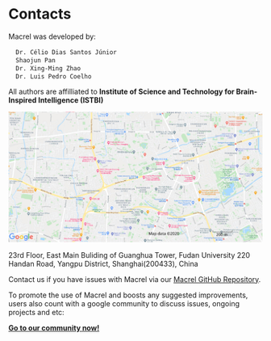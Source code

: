 # Contacts

Macrel was developed by:

      Dr. Célio Dias Santos Júnior
      Shaojun Pan
      Dr. Xing-Ming Zhao
      Dr. Luis Pedro Coelho

All authors are affilliated to **Institute of Science and Technology
for Brain-Inspired Intelligence (ISTBI)**

![](map.svg)

23rd Floor, East Main Buliding of Guanghua Tower, Fudan University
220 Handan Road, Yangpu District, Shanghai(200433), China

Contact us if you have issues with Macrel via our [Macrel GitHub Repository](https://github.com/BigDataBiology/macrel).

To promote the use of Macrel and boosts any suggested improvements, users also count with a google community 
to discuss issues, ongoing projects and etc:

[**Go to our community now!**](https://groups.google.com/g/ampsphere-users?pli=1)
